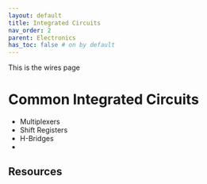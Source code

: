 ```yaml
---
layout: default
title: Integrated Circuits
nav_order: 2
parent: Electronics
has_toc: false # on by default
---
```

This is the wires page

# Common Integrated Circuits
- Multiplexers
- Shift Registers
- H-Bridges
- 

## Resources

